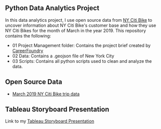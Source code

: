 ## Python Data Analytics Project
In this data analytics project, I use open source data from [NY Citi Bike](https://citibikenyc.com/) to uncover information about NY Citi Bike's customer base and how they use NY Citi Bikes for the month of March in the year 2019. This repository contains the following:
- 01 Project Management folder: Contains the project brief created by [CareerFoundry](https://careerfoundry.com/)
- 02 Data: Contains a .geojson file of New York City
- 03 Scripts: Contains all python scripts used to clean and analyze the data.

## Open Source Data
- [March 2019 NY Citi Bike trip data](https://s3.amazonaws.com/tripdata/201903-citibike-tripdata.csv.zip)

## Tableau Storyboard Presentation
Link to my [Tableau Storyboard Presentation](https://public.tableau.com/app/profile/ryan.lee1243/viz/NYCitiBikeUserBehaviorAnalysis/NYCitiBikeStory?publish=yes)
